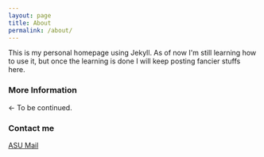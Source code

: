 ```yaml
---
layout: page
title: About
permalink: /about/
---
```


This is my personal homepage using Jekyll. As of now I'm still learning how to use it, but once the learning is done I will keep posting fancier stuffs here.

### More Information

<- To be continued.

### Contact me

[ASU Mail](mailto:yluo97@asu.edu)
